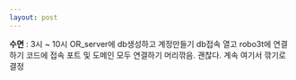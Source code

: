 ```yaml
---
layout: post
---
```

**수면** : 3시 ~ 10시
OR_server에 db생성하고 계정만들기
db접속 열고 robo3t에 연결하기
코드에 접속 포트 및 도메인 모두 연결하기
머리깎음. 괜찮다. 계속 여기서 깎기로 결정